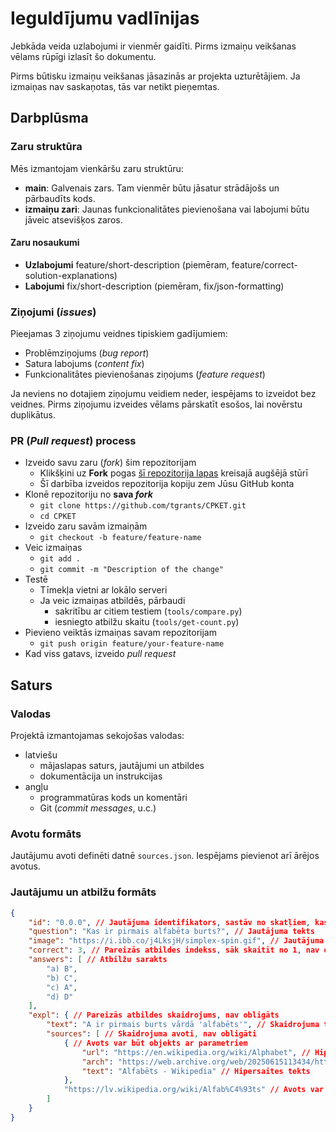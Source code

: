 # Ieguldījumu vadlīnijas

Jebkāda veida uzlabojumi ir vienmēr gaidīti.
Pirms izmaiņu veikšanas vēlams rūpīgi izlasīt šo dokumentu.

Pirms būtisku izmaiņu veikšanas jāsazinās ar projekta uzturētājiem.
Ja izmaiņas nav saskaņotas, tās var netikt pieņemtas.

## Darbplūsma

### Zaru struktūra

Mēs izmantojam vienkāršu zaru struktūru:
- **main**: Galvenais zars. Tam vienmēr būtu jāsatur strādājošs un pārbaudīts kods.
- **izmaiņu zari**: Jaunas funkcionalitātes pievienošana vai labojumi būtu jāveic atsevišķos zaros.

#### Zaru nosaukumi

- **Uzlabojumi** feature/short-description (piemēram, feature/correct-solution-explanations)
- **Labojumi** fix/short-description (piemēram, fix/json-formatting)

### Ziņojumi (*issues*)

Pieejamas 3 ziņojumu veidnes tipiskiem gadījumiem:
- Problēmziņojums (*bug report*)
- Satura labojums (*content fix*)
- Funkcionalitātes pievienošanas ziņojums (*feature request*)

Ja neviens no dotajiem ziņojumu veidiem neder, iespējams to izveidot bez veidnes.
Pirms ziņojumu izveides vēlams pārskatīt esošos, lai novērstu duplikātus.

### PR (*Pull request*) process

- Izveido savu zaru (*fork*) šim repozitorijam
	- Klikšķini uz **Fork** pogas [šī repozitorija lapas](https://github.com/tgrants/CPKET) kreisajā augšējā stūrī
	- Šī darbība izveidos repozitorija kopiju zem Jūsu GitHub konta
- Klonē repozitoriju no **sava *fork***
	- `git clone https://github.com/tgrants/CPKET.git`
	- `cd CPKET`
- Izveido zaru savām izmaiņām
	- `git checkout -b feature/feature-name`
- Veic izmaiņas
	- `git add .`
	- `git commit -m "Description of the change"`
- Testē
	- Tīmekļa vietni ar lokālo serveri
	- Ja veic izmaiņas atbildēs, pārbaudi
		- sakritību ar citiem testiem (`tools/compare.py`)
		- iesniegto atbilžu skaitu (`tools/get-count.py`)
- Pievieno veiktās izmaiņas savam repozitorijam
	- `git push origin feature/your-feature-name`
- Kad viss gatavs, izveido *pull request*

## Saturs

### Valodas

Projektā izmantojamas sekojošas valodas:
- latviešu
	- mājaslapas saturs, jautājumi un atbildes
	- dokumentācija un instrukcijas
- angļu
	- programmatūras kods un komentāri
	- Git (*commit messages*, u.c.)

### Avotu formāts

Jautājumu avoti definēti datnē `sources.json`.
Iespējams pievienot arī ārējos avotus.

### Jautājumu un atbilžu formāts

```json
{
	"id": "0.0.0", // Jautājuma identifikators, sastāv no skatļiem, kas atdalīti ar punktiem
	"question": "Kas ir pirmais alfabēta burts?", // Jautājuma tekts
	"image": "https://i.ibb.co/j4LksjH/simplex-spin.gif", // Jautājuma attēls, nav obligāts
	"correct": 3, // Pareizās atbildes indekss, sāk skaitīt no 1, nav obligāts
	"answers": [ // Atbilžu sarakts
		"a) B",
		"b) C",
		"c) A",
		"d) D"
	],
	"expl": { // Pareizās atbildes skaidrojums, nav obligāts
		"text": "A ir pirmais burts vārdā 'alfabēts'", // Skaidrojuma teksts, nav obligāts
		"sources": [ // Skaidrojuma avoti, nav obligāti
			{ // Avots var būt objekts ar parametriem
				"url": "https://en.wikipedia.org/wiki/Alphabet", // Hipersaites adrese
				"arch": "https://web.archive.org/web/20250615113434/https://en.wikipedia.org/wiki/Alphabet", // Arhīva adrese, nav obligāta
				"text": "Alfabēts - Wikipedia" // Hipersaites tekts
			},
			"https://lv.wikipedia.org/wiki/Alfab%C4%93ts" // Avots var būt simbolu virkne
		]
	}
}
```

